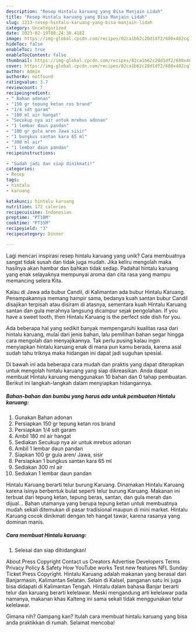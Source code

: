 ```yaml
---
description: "Resep Hintalu karuang yang Bisa Manjain Lidah"
title: "Resep Hintalu karuang yang Bisa Manjain Lidah"
slug: 1213-resep-hintalu-karuang-yang-bisa-manjain-lidah
category: Uncategorized
date: 2023-02-19T00:24:30.418Z
image: https://img-global.cpcdn.com/recipes/02ca1b62c20d1df2/680x482cq70/hintalu-karuang-foto-resep-utama.jpg
hideToc: false
enableToc: true
enableTocContent: false
thumbnail: https://img-global.cpcdn.com/recipes/02ca1b62c20d1df2/680x482cq70/hintalu-karuang-foto-resep-utama.jpg
cover: https://img-global.cpcdn.com/recipes/02ca1b62c20d1df2/680x482cq70/hintalu-karuang-foto-resep-utama.jpg
author: Admin
authorAv: notfound
ratingvalue: 3.7
reviewcount: 7
recipeingredient:
- " Bahan adonan"
- "150 gr tepung ketan ros brand"
- "1/4 sdt garam"
- "180 ml air hangat"
- "Secukup nya air untuk mrebus adonan"
- "1 lembar daun pandan"
- "100 gr gula aren Jawa sisir"
- "1 bungkus santan kara 65 ml"
- "300 ml air"
- "1 lembar daun pandan"
recipeinstructions:

- "Sudah jadi dan siap dinikmati!"
categories:
- Resep
tags:
- hintalu
- karuang

katakunci: hintalu karuang 
nutrition: 172 calories
recipecuisine: Indonesian
preptime: "PT10M"
cooktime: "PT35M"
recipeyield: "3"
recipecategory: Dinner

---
```





Lagi mencari inspirasi resep hintalu karuang yang unik? Cara membuatnya sangat tidak susah dan tidak juga mudah. Jika keliru mengolah maka hasilnya akan hambar dan bahkan tidak sedap. Padahal hintalu karuang yang enak selayaknya mempunyai aroma dan cita rasa yang mampu memancing selera Kita.





Kalau di Jawa ada bubur Candil, di Kalimantan ada bubur Hintalu Karuang. Penampakannya memang hampir sama, bedanya kuah santan bubur Candil disajikan terpisah atau disiram di atasnya, sementara kuah Hintalu Karuang santan dan gula merahnya langsung dicampur sejak pengolahan. If you have a sweet tooth, then Hintalu Karuang is the perfect side dish for you.

Ada beberapa hal yang sedikit banyak mempengaruhi kualitas rasa dari hintalu karuang, mulai dari jenis bahan, lalu pemilihan bahan segar hingga cara mengolah dan menyajikannya. Tak perlu pusing kalau ingin menyiapkan hintalu karuang enak di mana pun kamu berada, karena asal sudah tahu triknya maka hidangan ini dapat jadi suguhan spesial.






Di bawah ini ada beberapa cara mudah dan praktis yang dapat diterapkan untuk mengolah hintalu karuang yang siap dikreasikan. Anda dapat membuat Hintalu karuang menggunakan 10 bahan dan 0 tahap pembuatan. Berikut ini langkah-langkah dalam menyiapkan hidangannya.

<!--inarticleads1-->

##### Bahan-bahan dan bumbu yang harus ada untuk pembuatan Hintalu karuang:

1. Gunakan  Bahan adonan
1. Persiapkan 150 gr tepung ketan ros brand
1. Persiapkan 1/4 sdt garam
1. Ambil 180 ml air hangat
1. Sediakan Secukup nya air untuk mrebus adonan
1. Ambil 1 lembar daun pandan
1. Siapkan 100 gr gula aren/ Jawa, sisir
1. Persiapkan 1 bungkus santan kara 65 ml
1. Sediakan 300 ml air
1. Sediakan 1 lembar daun pandan


Hintalu Karuang berarti telur burung Karuang. Dinamakan Hintalu Karuang karena isinya berbentuk bulat seperti telur burung Karuang. Makanan ini terbuat dari tepung ketan, tepung beras, santan, dan gula merah dan dijual… Bahan utamanya yang berupa tepung ketan untuk membuatnya mudah sekali ditemukan di pasar tradisional maupun di mini market. Hintalu Karuang cocok dinikmati dengan teh hangat tawar, karena rasanya yang dominan manis. 

<!--inarticleads2-->

##### Cara membuat Hintalu karuang:


1. Selesai dan siap dihidangkan!

About Press Copyright Contact us Creators Advertise Developers Terms Privacy Policy &amp; Safety How YouTube works Test new features NFL Sunday Ticket Press Copyright. Hintalu Karuang adalah makanan yang berasal dari Banjarmasin, Kalimantan Selatan. Selain di Kalsel, panganan satu ini juga bisa didapati di Kalimantan Tengah. Hintalu dalam bahasa Banjar berarti telur dan karuang berarti kelelawar. Meski mengandung arti kelelawar pada namanya, makanan khas Kalteng ini sama sekali tidak menggunakan telur kelelawar. 

Gimana nih? Gampang kan? Itulah cara membuat hintalu karuang yang bisa anda praktikkan di rumah. Selamat mencoba!
